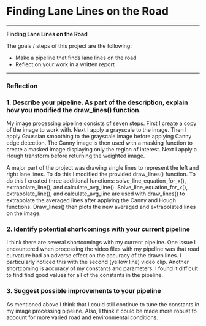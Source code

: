 # **Finding Lane Lines on the Road** 

---

**Finding Lane Lines on the Road**

The goals / steps of this project are the following:
* Make a pipeline that finds lane lines on the road
* Reflect on your work in a written report


[//]: # (Image References)

[image1]: ./examples/grayscale.jpg "Grayscale"

---

### Reflection

### 1. Describe your pipeline. As part of the description, explain how you modified the draw_lines() function.

My image processing pipeline consists of seven steps. First I create a copy of the image to work with. Next I apply a grayscale to the image. Then I apply Gaussian smoothing to the grayscale image before applying Canny edge detection. The Canny image is then used with a masking function to create a masked image displaying only the region of interest. Next I apply a Hough transform before returning the weighted image. 

A major part of the project was drawing single lines to represent the left and right lane lines. To do this I modified the provided draw_lines() function. To do this I created three additional functions: solve_line_equation_for_x(), extrapolate_line(), and calculate_avg_line(). Solve_line_equation_for_x(), extrapolate_line(), and calculate_avg_line are used with draw_lines() to extrapolate the averaged lines after applying the Canny and Hough functions. Draw_lines() then plots the new averaged and extrapolated lines on the image. 

### 2. Identify potential shortcomings with your current pipeline

I think there are several shortcomings with my current pipeline. One issue I encountered when processing the video files with my pipeline was that road curvature had an adverse effect on the accuracy of the drawn lines. I particularly noticed this with the second (yellow line) video clip. Another shortcoming is accuracy of my constants and parameters. I found it difficult to find find good values for all of the constants in the pipeline. 

### 3. Suggest possible improvements to your pipeline

As mentioned above I think that I could still continue to tune the constants in my image processing pipeline. Also, I think it could be made more robust to account for more varied road and environmental conditions. 
